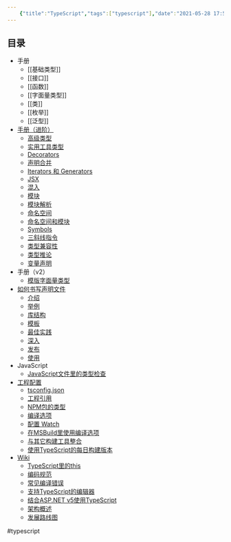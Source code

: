 ```yaml
---
    {"title":"TypeScript","tags":["typescript"],"date":"2021-05-28 17:57:43","categories":["typescript"],"cover":"https://cdn.jsdelivr.net/gh/im/oss@master/gallery/17.svg","thumbnail":"https://cdn.jsdelivr.net/gh/im/oss@master/gallery/17.svg"}
---
```

    
## 目录
* 手册
	* [[基础类型]]
	* [[接口]]
	* [[函数]]
	* [[字面量类型]]
	* [[类]]
	* [[枚举]]
	* [[泛型]]
* [手册（进阶）](zh/reference/README.md)
	* [高级类型](zh/reference/advanced-types.md)
	* [实用工具类型](zh/reference/utility-types.md)
	* [Decorators](zh/reference/decorators.md)
	* [声明合并](zh/reference/declaration-merging.md)
	* [Iterators 和 Generators](zh/reference/iterators-and-generators.md)
	* [JSX](zh/reference/jsx.md)
	* [混入](zh/reference/mixins.md)
	* [模块](zh/reference/modules.md)
	* [模块解析](zh/reference/module-resolution.md)
	* [命名空间](zh/reference/namespaces.md)
	* [命名空间和模块](zh/reference/namespaces-and-modules.md)
	* [Symbols](zh/reference/symbols.md)
	* [三斜线指令](zh/reference/triple-slash-directives.md)
	* [类型兼容性](zh/reference/type-compatibility.md)
	* [类型推论](zh/reference/type-inference.md)
	* [变量声明](zh/reference/variable-declarations.md)
* 手册（v2）
	* [模版字面量类型](zh/handbook-v2/type-manipulation/template-literal-types.md)
* [如何书写声明文件](zh/declaration-files/README.md)
	* [介绍](zh/declaration-files/introduction.md)
	* [举例](zh/declaration-files/by-example.md)
	* [库结构](zh/declaration-files/library-structures.md)
	* [模板](zh/declaration-files/templates.md)
	* [最佳实践](zh/declaration-files/do-s-and-don-ts.md)
	* [深入](zh/declaration-files/deep-dive.md)
	* [发布](zh/declaration-files/publishing.md)
	* [使用](zh/declaration-files/consumption.md)
* JavaScript
	* [JavaScript文件里的类型检查](zh/javascript/type-checking-javascript-files.md)
* [工程配置](zh/project-config/README.md)
	* [tsconfig.json](zh/project-config/tsconfig.json.md)
	* [工程引用](zh/project-config/project-references.md)
	* [NPM包的类型](zh/project-config/typings-for-npm-packages.md)
	* [编译选项](zh/project-config/compiler-options.md)
	* [配置 Watch](zh/project-config/configuring-watch.md)
	* [在MSBuild里使用编译选项](zh/project-config/compiler-options-in-msbuild.md)
	* [与其它构建工具整合](zh/project-config/integrating-with-build-tools.md)
	* [使用TypeScript的每日构建版本](zh/project-config/nightly-builds.md)
* [Wiki](zh/wiki/README.md)
	* [TypeScript里的this](zh/wiki/this-in-typescript.md)
	* [编码规范](zh/wiki/coding_guidelines.md)
	* [常见编译错误](zh/wiki/common-errors.md)
	* [支持TypeScript的编辑器](zh/wiki/typescript-editor-support.md)
	* [结合ASP.NET v5使用TypeScript](zh/wiki/using-typescript-with-asp.net-5.md)
	* [架构概述](zh/wiki/architectural-overview.md)
	* [发展路线图](zh/wiki/roadmap.md)

#typescript